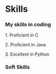 <!DOCTYPE html>
<html>
<body>

<h1>Skills</h1>

<h3>My skills in coding </h3>

<p>1. Proficient in C </p>
<p>2. Proficient in Java </p>
<p>3. Excellent in Python </p>

  <h3>Soft Skills </h3>
</body>
</html>
